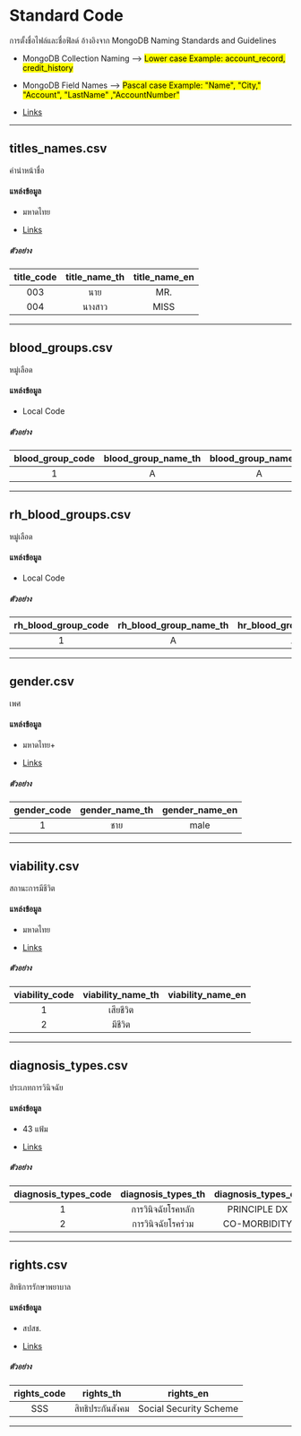 # Standard Code

การตั้งชื่อไฟล์และชื่อฟิลด์ อ้างอิงจาก MongoDB Naming Standards and Guidelines

- MongoDB Collection Naming --> <mark>Lower case Example: account_record, credit_history</mark>

- MongoDB Field Names --> <mark>Pascal case Example: "Name", "City," "Account", "LastName" ,"AccountNumber"</mark>

- [Links](https://www.thecodebuzz.com/mongo-db-naming-conventions-standards-guidelines/#aioseo-mongomongodb-naming-standards-and-guidelines---database-naming)

---
## titles_names.csv

คำนำหน้าชื่อ

#### แหล่งข้อมูล 

- มหาดไทย

- [Links](http://edw-opendata.moi.go.th/dataset/page/5f11b90b2ef969d0f4f4594c10086ebe0229688d38c9d)

##### ตัวอย่าง
| title_code | title_name_th | title_name_en |
| :--------------: | :-----------------: | :-----------------: |
| 003	           | นาย	             | MR.                 |
| 004	           | นางสาว              | MISS                |

---
## blood_groups.csv

หมู่เลือด

#### แหล่งข้อมูล 

- Local Code

##### ตัวอย่าง
| blood_group_code | blood_group_name_th | blood_group_name_en |
| :--------------: | :-----------------: | :-----------------: |
| 1                | A                   | A                   |

---
## rh_blood_groups.csv

หมู่เลือด

#### แหล่งข้อมูล 

- Local Code

##### ตัวอย่าง
| rh_blood_group_code | rh_blood_group_name_th | hr_blood_group_name_en |
| :-----------------: | :--------------------: | :--------------------: |
| 1                   | A                      | A                      |

---
## gender.csv

เพศ

#### แหล่งข้อมูล

- มหาดไทย+

- [Links](https://data.go.th/dataset/view_gender)

##### ตัวอย่าง
| gender_code | gender_name_th | gender_name_en |
| :---------: | :------------: | :------------: |
| 1           | ชาย            | male           |

---
## viability.csv

สถานะการมีชีวิต

#### แหล่งข้อมูล 

- มหาดไทย

- [Links](https://data.go.th/en/dataset/view_viability)

##### ตัวอย่าง
| viability_code | viability_name_th | viability_name_en |
| :---------: | :------------: | :------------: |
| 1           | เสียชีวิต         |                |
| 2           | มีชีวิต           |                |

---
## diagnosis_types.csv

ประเภทการวินิจฉัย

#### แหล่งข้อมูล 

- 43 แฟ้ม

- [Links](https://drive.google.com/open?id=1o7QU9sNAacfRPpKsG0S1zgVhLOLLdsTk)

##### ตัวอย่าง
| diagnosis_types_code | diagnosis_types_th | diagnosis_types_en |
| :------------------: | :----------------: | :----------------: |
| 1	                   | การวินิจฉัยโรคหลัก	    | PRINCIPLE DX       |
| 2	                   | การวินิจฉัยโรคร่วม      | CO-MORBIDITY       |

---

## rights.csv
สิทธิการรักษาพยาบาล

#### แหล่งข้อมูล 

- สปสช.

- [Links](https://www.nhso.go.th/downloads/64)

##### ตัวอย่าง
| rights_code |  rights_th |  rights_en  |
| :---------: | :----------: | :---------: |
| SSS	      | สิทธิประกันสังคม | Social Security Scheme|

---




